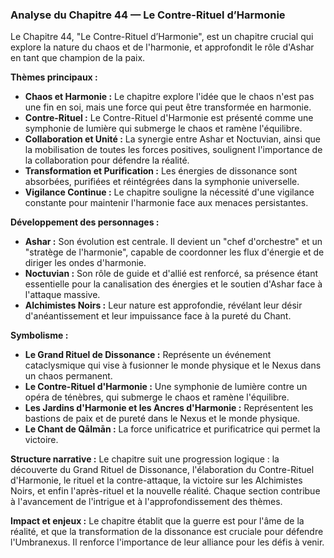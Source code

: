 ### Analyse du Chapitre 44 — Le Contre-Rituel d’Harmonie

Le Chapitre 44, "Le Contre-Rituel d’Harmonie", est un chapitre crucial qui explore la nature du chaos et de l'harmonie, et approfondit le rôle d'Ashar en tant que champion de la paix.

**Thèmes principaux :**
*   **Chaos et Harmonie :** Le chapitre explore l'idée que le chaos n'est pas une fin en soi, mais une force qui peut être transformée en harmonie.
*   **Contre-Rituel :** Le Contre-Rituel d'Harmonie est présenté comme une symphonie de lumière qui submerge le chaos et ramène l'équilibre.
*   **Collaboration et Unité :** La synergie entre Ashar et Noctuvian, ainsi que la mobilisation de toutes les forces positives, soulignent l'importance de la collaboration pour défendre la réalité.
*   **Transformation et Purification :** Les énergies de dissonance sont absorbées, purifiées et réintégrées dans la symphonie universelle.
*   **Vigilance Continue :** Le chapitre souligne la nécessité d'une vigilance constante pour maintenir l'harmonie face aux menaces persistantes.

**Développement des personnages :**
*   **Ashar :** Son évolution est centrale. Il devient un "chef d'orchestre" et un "stratège de l'harmonie", capable de coordonner les flux d'énergie et de diriger les ondes d'harmonie.
*   **Noctuvian :** Son rôle de guide et d'allié est renforcé, sa présence étant essentielle pour la canalisation des énergies et le soutien d'Ashar face à l'attaque massive.
*   **Alchimistes Noirs :** Leur nature est approfondie, révélant leur désir d'anéantissement et leur impuissance face à la pureté du Chant.

**Symbolisme :**
*   **Le Grand Rituel de Dissonance :** Représente un événement cataclysmique qui vise à fusionner le monde physique et le Nexus dans un chaos permanent.
*   **Le Contre-Rituel d'Harmonie :** Une symphonie de lumière contre un opéra de ténèbres, qui submerge le chaos et ramène l'équilibre.
*   **Les Jardins d'Harmonie et les Ancres d'Harmonie :** Représentent les bastions de paix et de pureté dans le Nexus et le monde physique.
*   **Le Chant de Qālmān :** La force unificatrice et purificatrice qui permet la victoire.

**Structure narrative :**
Le chapitre suit une progression logique : la découverte du Grand Rituel de Dissonance, l'élaboration du Contre-Rituel d'Harmonie, le rituel et la contre-attaque, la victoire sur les Alchimistes Noirs, et enfin l'après-rituel et la nouvelle réalité. Chaque section contribue à l'avancement de l'intrigue et à l'approfondissement des thèmes.

**Impact et enjeux :**
Le chapitre établit que la guerre est pour l'âme de la réalité, et que la transformation de la dissonance est cruciale pour défendre l'Umbranexus. Il renforce l'importance de leur alliance pour les défis à venir.